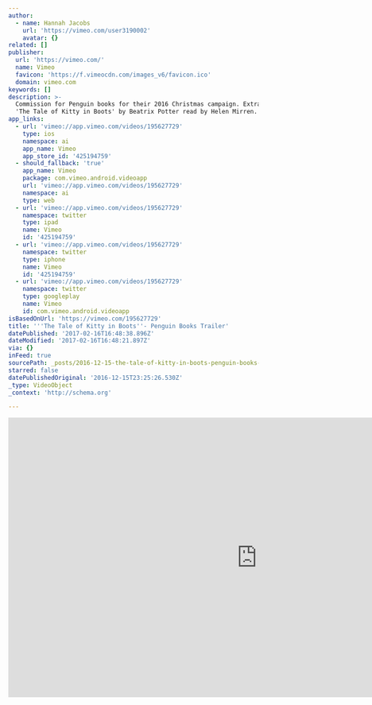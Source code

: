 ```yaml
---
author:
  - name: Hannah Jacobs
    url: 'https://vimeo.com/user3190002'
    avatar: {}
related: []
publisher:
  url: 'https://vimeo.com/'
  name: Vimeo
  favicon: 'https://f.vimeocdn.com/images_v6/favicon.ico'
  domain: vimeo.com
keywords: []
description: >-
  Commission for Penguin books for their 2016 Christmas campaign. Extract from
  'The Tale of Kitty in Boots' by Beatrix Potter read by Helen Mirren.
app_links:
  - url: 'vimeo://app.vimeo.com/videos/195627729'
    type: ios
    namespace: ai
    app_name: Vimeo
    app_store_id: '425194759'
  - should_fallback: 'true'
    app_name: Vimeo
    package: com.vimeo.android.videoapp
    url: 'vimeo://app.vimeo.com/videos/195627729'
    namespace: ai
    type: web
  - url: 'vimeo://app.vimeo.com/videos/195627729'
    namespace: twitter
    type: ipad
    name: Vimeo
    id: '425194759'
  - url: 'vimeo://app.vimeo.com/videos/195627729'
    namespace: twitter
    type: iphone
    name: Vimeo
    id: '425194759'
  - url: 'vimeo://app.vimeo.com/videos/195627729'
    namespace: twitter
    type: googleplay
    name: Vimeo
    id: com.vimeo.android.videoapp
isBasedOnUrl: 'https://vimeo.com/195627729'
title: '''The Tale of Kitty in Boots''- Penguin Books Trailer'
datePublished: '2017-02-16T16:48:38.896Z'
dateModified: '2017-02-16T16:48:21.897Z'
via: {}
inFeed: true
sourcePath: _posts/2016-12-15-the-tale-of-kitty-in-boots-penguin-books-trailer.md
starred: false
datePublishedOriginal: '2016-12-15T23:25:26.530Z'
_type: VideoObject
_context: 'http://schema.org'

---
```

<iframe src="https://cdn.embedly.com/widgets/media.html?src=https%3A%2F%2Fplayer.vimeo.com%2Fvideo%2F195627729&amp;url=https%3A%2F%2Fvimeo.com%2F195627729&amp;image=https%3A%2F%2Fi.vimeocdn.com%2Fvideo%2F607891208_1280.jpg&amp;key=b7d04c9b404c499eba89ee7072e1c4f7&amp;type=text%2Fhtml&amp;schema=vimeo" width="1000" height="563" scrolling="no" frameborder="0" allowfullscreen="" style=""></iframe>